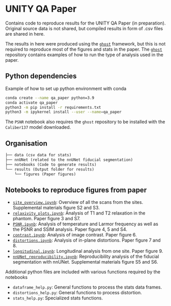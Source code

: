 # UNITY QA Paper

Contains code to reproduce results for the UNITY QA Paper (in preparation). Original source data is not shared, but compiled results in form of .csv files are shared in here.

The results in here were produced using the [`ghost`](https://github.com/UNITY-Physics/GHOST) framework, but this is not required to reproduce most of the figures and stats in the paper. The [`ghost`](https://github.com/UNITY-Physics/GHOST) repository contains examples of how to run the type of analysis used in the paper.

## Python dependencies

Example of how to set up python environment with conda

```sh
conda create --name qa_paper python=3.9
conda activate qa_paper
python3 -m pip install -r requirements.txt
python3 -m ipykernel install --user --name=qa_paper
```

The `PSNR` notebook also requires the `ghost` repository to be installed with the `Caliber137` model downloaded.

## Organisation

```txt
├── data (csv data for stats)
├── nnUNet (related to the nnUNet fiducial segmentation)
├── notebooks (Code to generate results)
└── results (Output folder for results)
    └── figures (Paper figures)
```

## Notebooks to reproduce figures from paper

- [`site_overview.ipynb`](notebooks/site_overview.ipynb): Overview of all the scans from the sites. Supplemental materials figure S2 and S3.
- [`relaxivity_plots.ipynb`](notebooks/relaxivity_plots.ipynb): Analysis of T1 and T2 relaxation in the phantom. Paper figure 3 and S7.
- [`PSNR.ipynb`](notebooks/PSNR.ipynb): Analysis of temperature and Larmor frequency as well as the PSNR and SSIM analysis. Paper figure 4, 5 and S4.
- [`contrast.ipynb`](notebooks/contrast.ipynb): Analysis of image contrast. Paper figure 6.
- [`distortions.ipynb`](notebooks/distortions.ipynb): Analysis of in-plane distortions. Paper figure 7 and 8.
- [`longitudinal.ipynb`](notebooks/longitudinal.ipynb): Longitudinal analysis from one site. Paper figure 9.
- [`nnUNet_reproducibility.ipynb`](notebooks/nnUNet_reproducibility.ipynb): Reproducibility analysis of the fiducial segmentation with nnUNet. Supplemental materials figure S5 and S6.

Additional python files are included with various functions required by the notebooks

- `dataframe_help.py`: General functions to process the stats data frames.
- `distortions_help.py`: General functions to process distortion.
- `stats_help.py`: Specialized stats functions.
